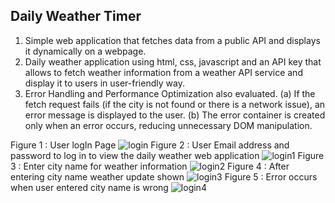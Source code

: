 ## Daily Weather Timer
1. Simple web application that fetches data from a public API and displays it dynamically on a webpage.
2. Daily weather application using html, css, javascript and an API key that allows to fetch weather information from a weather API service and display it to users in user-friendly way.
3. Error Handling and Performance Optimization also evaluated.
   (a) If the fetch request fails (if the city is not found or there is a network issue), an error message is displayed to the user.
   (b) The error container is created only when an error occurs, reducing unnecessary DOM manipulation.

Figure 1 : User logIn Page
![login](https://github.com/user-attachments/assets/338d73bf-b802-4f52-aa62-48cdd912937c)
Figure 2 : User Email address and password to log in to view the daily weather web application
![login1](https://github.com/user-attachments/assets/76b2cbd4-e00e-4b9a-a7f7-264588b3bf35)
Figure 3 : Enter city name for weather information
![login2](https://github.com/user-attachments/assets/21da451e-11f4-4f1a-992a-a2c0ceab9d10)
Figure 4 : After entering city name weather update shown
![login3](https://github.com/user-attachments/assets/14009539-4ad4-476b-8471-03f1e2e3b507)
Figure 5 : Error occurs when user entered city name is wrong
![login4](https://github.com/user-attachments/assets/f00c3aec-9527-432d-bf44-a93f10c38cb3)

